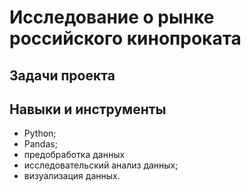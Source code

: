 # Исследование о рынке российского кинопроката

## Задачи проекта


## Навыки и инструменты
- Python;
- Pandas;
- предобработка данных
- исследовательский анализ данных;
- визуализация данных.



